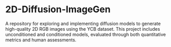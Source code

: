 # 2D-Diffusion-ImageGen
A repository for exploring and implementing diffusion models to generate high-quality 2D RGB images using the YCB dataset. This project includes unconditioned and conditioned models, evaluated through both quantitative metrics and human assessments.
